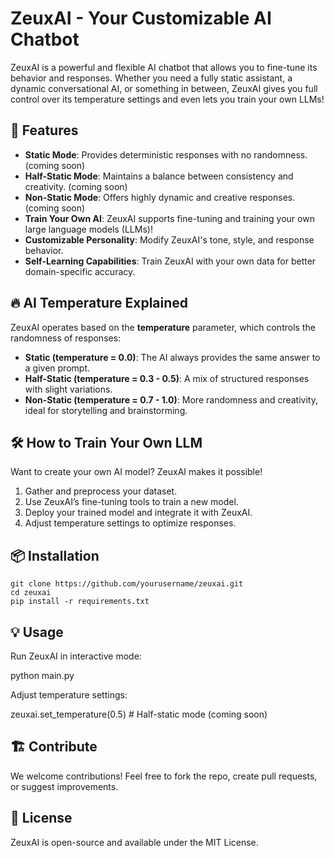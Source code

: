 # ZeuxAI - Your Customizable AI Chatbot

ZeuxAI is a powerful and flexible AI chatbot that allows you to fine-tune its behavior and responses. Whether you need a fully static assistant, a dynamic conversational AI, or something in between, ZeuxAI gives you full control over its temperature settings and even lets you train your own LLMs!

## 🚀 Features
- **Static Mode**: Provides deterministic responses with no randomness. (coming soon)
- **Half-Static Mode**: Maintains a balance between consistency and creativity. (coming soon)
- **Non-Static Mode**: Offers highly dynamic and creative responses. (coming soon)
- **Train Your Own AI**: ZeuxAI supports fine-tuning and training your own large language models (LLMs)!
- **Customizable Personality**: Modify ZeuxAI's tone, style, and response behavior.
- **Self-Learning Capabilities**: Train ZeuxAI with your own data for better domain-specific accuracy.

## 🔥 AI Temperature Explained
ZeuxAI operates based on the **temperature** parameter, which controls the randomness of responses:
- **Static (temperature = 0.0)**: The AI always provides the same answer to a given prompt.
- **Half-Static (temperature = 0.3 - 0.5)**: A mix of structured responses with slight variations.
- **Non-Static (temperature = 0.7 - 1.0)**: More randomness and creativity, ideal for storytelling and brainstorming.

## 🛠️ How to Train Your Own LLM
Want to create your own AI model? ZeuxAI makes it possible!
1. Gather and preprocess your dataset.
2. Use ZeuxAI’s fine-tuning tools to train a new model.
3. Deploy your trained model and integrate it with ZeuxAI.
4. Adjust temperature settings to optimize responses.

## 📦 Installation
```
git clone https://github.com/yourusername/zeuxai.git
cd zeuxai
pip install -r requirements.txt
```
## 💡 Usage

Run ZeuxAI in interactive mode:

python main.py

Adjust temperature settings:

zeuxai.set_temperature(0.5)  # Half-static mode (coming soon)

## 🏗️ Contribute

We welcome contributions! Feel free to fork the repo, create pull requests, or suggest improvements.

## 📜 License

ZeuxAI is open-source and available under the MIT License.
